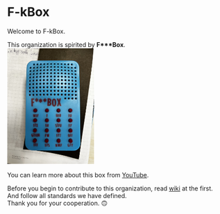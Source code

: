 # F-kBox

Welcome to F-kBox.

This organization is spirited by **F\*\*\*Box**. \
<img src="https://github.com/f-kbox/.github/raw/main/profile/images/box.jpg" alt="drawing" style="width:200px;"/> 

You can learn more about this box from [YouTube](https://www.youtube.com/watch?v=4v0q4epUu0o).

Before you begin to contribute to this organization, read [wiki](https://github.com/f-kbox/.github/wiki) at the first. \
And follow all standards we have defined. \
Thank you for your cooperation. 🙃
